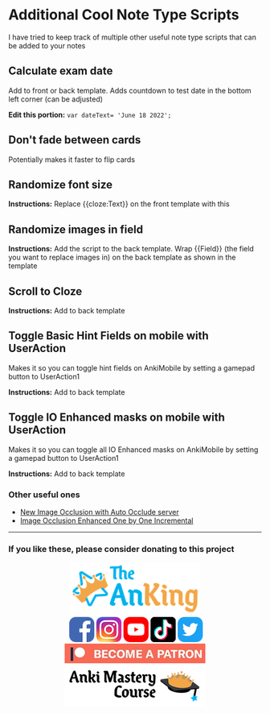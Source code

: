 # Additional Cool Note Type Scripts
I have tried to keep track of multiple other useful note type scripts that can be added to your notes

## Calculate exam date
Add to front or back template. Adds countdown to test date in the bottom left corner (can be adjusted)

**Edit this portion:** `var dateText= 'June 18 2022';`

## Don't fade between cards
Potentially makes it faster to flip cards

## Randomize font size
**Instructions:** Replace {{cloze:Text}} on the front template with this

## Randomize images in field
**Instructions:** Add the script to the back template. Wrap {{Field}} (the field you want to replace images in) on the back template as shown in the template

## Scroll to Cloze
**Instructions:** Add to back template

## Toggle Basic Hint Fields on mobile with UserAction
Makes it so you can toggle hint fields on AnkiMobile by setting a gamepad button to UserAction1

**Instructions:** Add to back template

## Toggle IO Enhanced masks on mobile with UserAction
Makes it so you can toggle all IO Enhanced masks on AnkiMobile by setting a gamepad button to UserAction1

**Instructions:** Add to back template


### Other useful ones
- [New Image Occlusion with Auto Occlude server](https://gist.github.com/sarsamurmu/4d7762be07c548a1736c60bd98654fed)
- [Image Occlusion Enhanced One by One Incremental](https://www.reddit.com/r/Anki/comments/17xfpb1/image_occlusion_enhanced_one_by_one_incremental/)


***

### If you like these, please consider donating to this project

<center><div style="vertical-align:middle;"><a href="https://www.theanking.com"><img src="https://raw.githubusercontent.com/AnKingMed/My-images/master/AnKing/TheAnKing-New.png?raw=true"></a></div></center>

<center>&nbsp;<a href="https://www.facebook.com/ankingmed"><img src="https://raw.githubusercontent.com/AnKingMed/My-images/master/Social/FB.png?raw=true"></a>
<a href="https://www.instagram.com/ankingmed"><img src="https://raw.githubusercontent.com/AnKingMed/My-images/master/Social/Instagram.png?raw=true"></a>
<a href="https://www.youtube.com/theanking"><img src="https://raw.githubusercontent.com/AnKingMed/My-images/master/Social/YT.png?raw=true"></a>
<a href="https://www.tiktok.com/@ankingmed"><img src="https://raw.githubusercontent.com/AnKingMed/My-images/master/Social/TikTok.png?raw=true"></a>
<a href="https://www.twitter.com/ankingmed"><img src="https://raw.githubusercontent.com/AnKingMed/My-images/master/Social/Twitter.png?raw=true"></a></center>

<div><center><a href="https://www.theanking.com/vip"><img src="https://raw.githubusercontent.com/AnKingMed/My-images/master/AnKing/Patreon.jpg?raw=true"></a></center></div>



<div><center><a href="https://courses.theanking.com"><img src="https://raw.githubusercontent.com/AnKingMed/My-images/master/AnKing/MasteryCourse.png?raw=true"></a></center></div>
